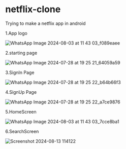 # netflix-clone
Trying to make a netflix app in android


1.App logo


![WhatsApp Image 2024-08-03 at 11 43 03_f089eaee](https://github.com/user-attachments/assets/2f567134-4680-4fb8-b029-f97dafa1d5db)


2.starting page


![WhatsApp Image 2024-07-28 at 19 25 21_64059a59](https://github.com/user-attachments/assets/730e2ec4-c81a-4272-b258-343ff807a07d)


3.SignIn Page


![WhatsApp Image 2024-07-28 at 19 25 22_b64b66f3](https://github.com/user-attachments/assets/cbd3c06e-6dc3-4790-9878-019a19fc4464)


4.SignUp Page


![WhatsApp Image 2024-07-28 at 19 25 22_a7ce9876](https://github.com/user-attachments/assets/0a21471b-732e-481d-845d-bee79faa3d55)


5.HomeScreen


![WhatsApp Image 2024-08-03 at 11 43 03_7cce8ba1](https://github.com/user-attachments/assets/49ce8233-a53d-4685-a341-967cf6d2108a)


6.SearchScreen


![Screenshot 2024-08-13 114122](https://github.com/user-attachments/assets/d66257f1-29d0-4d41-a342-2708c40e2122)
